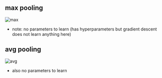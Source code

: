 ## max pooling

![max](https://i.gyazo.com/0e08133e382bebf8fc6b12f33d8e85ee.png)
  - note: no parameters to learn (has hyperparameters but gradient descent does not learn anything here)
  
## avg pooling

![avg](https://i.gyazo.com/f962267de01f8f92542fa8620598e3d8.png)
  - also no parameters to learn

